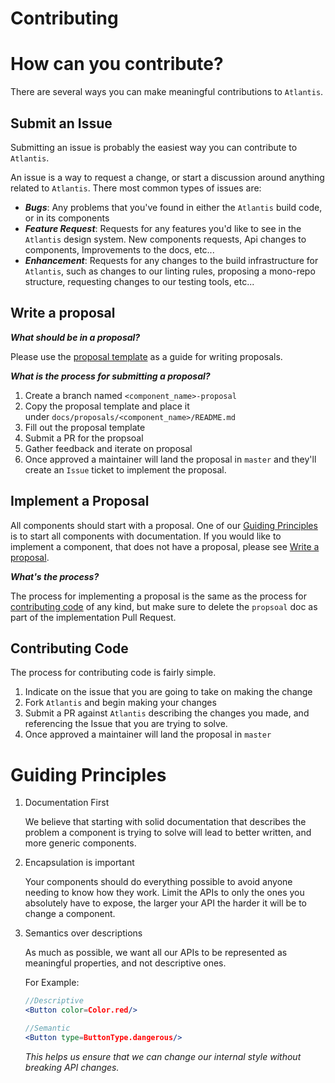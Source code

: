 # Contributing

# How can you contribute?

There are several ways you can make meaningful contributions to `Atlantis`. 

## Submit an Issue

Submitting an issue is probably the easiest way you can contribute to `Atlantis`. 

An issue is a way to request a change, or start a discussion around anything related to `Atlantis`. There most common types of issues are:

- ***Bugs***: Any problems that you've found in either the `Atlantis` build code, or in its components
- ***Feature Request***: Requests for any features you'd like to see in the `Atlantis` design system.  New components requests, Api changes to components, Improvements to the docs, etc...
- ***Enhancement***: Requests for any changes to the build infrastructure for `Atlantis`, such as changes to our linting rules, proposing a mono-repo structure, requesting changes to our testing tools, etc...

## Write a proposal

***What should be in a proposal?***

Please use the [proposal template](docs/proposals/TEMPLATE.md) as a guide for writing proposals.

***What is the process for submitting a proposal?***

1. Create a branch named `<component_name>-proposal`
2. Copy the proposal template and place it under `docs/proposals/<component_name>/README.md`
3. Fill out the proposal template
4. Submit a PR for the propsoal
5. Gather feedback and iterate on proposal
6. Once approved a maintainer will land the proposal in `master` and they'll create an `Issue` ticket to implement the proposal.

## Implement a Proposal

All components should start with a proposal. One of our [Guiding Principles](#guiding-principles) is to start all components with documentation. If you would like to implement a component, that does not have a proposal, please see [Write a proposal](#write-a-proposal).

***What's the process?***

The process for implementing a proposal is the same as the process for [contributing code](#contributing-code) of any kind, but make sure to delete the `propsoal` doc as part of the implementation Pull Request.

## Contributing Code

The process for contributing code is fairly simple.

1. Indicate on the issue that you are going to take on making the change
2. Fork `Atlantis` and begin making your changes
3. Submit a PR against `Atlantis` describing the changes you made, and referencing the Issue that you are trying to solve.
4. Once approved a maintainer will land the proposal in `master`

# Guiding Principles

1. Documentation First

    We believe that starting with solid documentation that describes the problem a component is trying to solve will lead to better written, and more generic components.

2. Encapsulation is important

    Your components should do everything possible to avoid anyone needing to know how they work. Limit the APIs to only the ones you absolutely have to expose, the larger your API the harder it will be to change a component.

3. Semantics over descriptions

    As much as possible, we want all our  APIs to be represented as meaningful properties, and not descriptive ones.

    For Example:
    ```jsx
    //Descriptive
    <Button color=Color.red/>
    
    //Semantic
    <Button type=ButtonType.dangerous/>
    ```
    
    *This helps us ensure that we can change our internal style without breaking API changes.*
